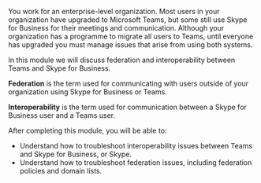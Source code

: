 You work for an enterprise-level organization. Most users in your organization have upgraded to Microsoft Teams, but some still use Skype for Business for their meetings and communication. Although your organization has a programme to migrate all users to Teams, until everyone has upgraded you must manage issues that arise from using both systems.

In this module we will discuss federation and interoperability between Teams and Skype for Business.

**Federation** is the term used for communicating with users outside of your organization using Skype for Business or Teams.  

**Interoperability** is the term used for communication between a Skype for Business user and a Teams user.

After completing this module, you will be able to:

- Understand how to troubleshoot interoperability issues between Teams and Skype for Business, or Skype.
- Understand how to troubleshoot federation issues, including federation policies and domain lists.
